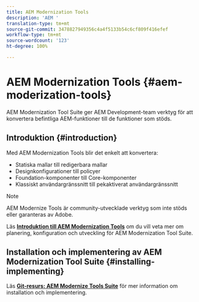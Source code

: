 ```yaml
---
title: AEM Modernization Tools
description: 'AEM '
translation-type: tm+mt
source-git-commit: 3478827949356c4a4f5133b54c6cf809f416efef
workflow-type: tm+mt
source-wordcount: '123'
ht-degree: 100%

---
```



# AEM Modernization Tools {#aem-moderization-tools}

AEM Modernization Tool Suite ger AEM Development-team verktyg för att konvertera befintliga AEM-funktioner till de funktioner som stöds.


## Introduktion {#introduction}

Med AEM Modernization Tools blir det enkelt att konvertera:

* Statiska mallar till redigerbara mallar
* Designkonfigurationer till policyer
* Foundation-komponenter till Core-komponenter
* Klassiskt användargränssnitt till pekaktiverat användargränssnitt 

>[!NOTE]
>AEM Modernize Tools är community-utvecklade verktyg som inte stöds eller garanteras av Adobe.

Läs **[Introduktion till AEM Modernization Tools](https://opensource.adobe.com/aem-modernize-tools/)** om du vill veta mer om planering, konfiguration och utveckling för AEM Modernization Tool Suite.

## Installation och implementering av AEM Modernization Tool Suite {#installing-implementing}

Läs **[Git-resurs: AEM Modernize Tools Suite](https://github.com/adobe/aem-modernize-tools)** för mer information om installation och implementering.

